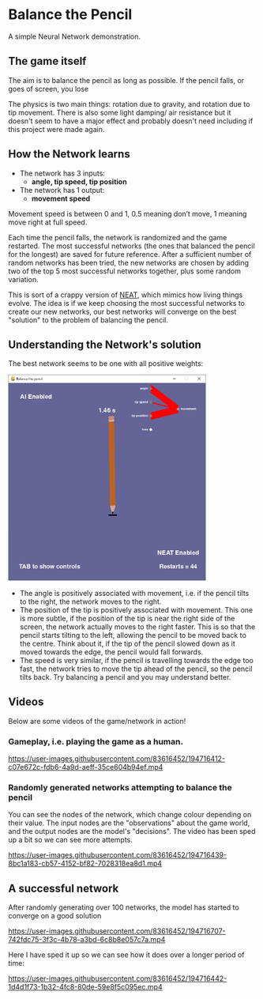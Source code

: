 # Balance the Pencil

A simple Neural Network demonstration.

## The game itself

The aim is to balance the pencil as long as possible. If the pencil falls, or goes of screen, you lose

The physics is two main things: rotation due to gravity, and rotation due to tip movement. There is also some light damping/ air resistance but it doesn't seem to have a major effect and probably doesn't need including if this project were made again.

## How the Network learns

-   The network has 3 inputs: 
	- **angle, tip speed, tip position**
-   The network has 1 output:
	- **movement speed**

Movement speed is between 0 and 1, 0.5 meaning don’t move, 1 meaning move right at full speed.

Each time the pencil falls, the network is randomized and the game restarted. The most successful networks (the ones that balanced the pencil for the longest) are saved for future reference. After a sufficient number of random networks has been tried, the new networks are chosen by adding two of the top 5 most successful networks together, plus some random variation.

This is sort of a crappy version of [NEAT](https://en.wikipedia.org/wiki/Neuroevolution_of_augmenting_topologies), which mimics how living things evolve. The idea is if we keep choosing the most successful networks to create our new networks, our best networks will converge on the best "solution" to the problem of balancing the pencil.

## Understanding the Network's solution

The best network seems to be one with all positive weights: 

<img src=https://raw.githubusercontent.com/toronyx/balance-the-pencil/main/pictures/good_solution.png width="400">

-   The angle is positively associated with movement, i.e. if the pencil tilts to the right, the network moves to the right.
-   The position of the tip is positively associated with movement. This one is more subtle, if the position of the tip is near the right side of the screen, the network actually moves to the right faster. This is so that the pencil starts tilting to the left, allowing the pencil to be moved back to the centre. Think about it, if the tip of the pencil slowed down as it moved towards the edge, the pencil would fall forwards.
-   The speed is very similar, if the pencil is travelling towards the edge too fast, the network tries to move the tip ahead of the pencil, so the pencil tilts back. Try balancing a pencil and you may understand better.

## Videos

Below are some videos of the game/network in action!

### Gameplay, i.e. playing the game as a human.

https://user-images.githubusercontent.com/83616452/194716412-c07e672c-fdb6-4a9d-aeff-35ce604b94ef.mp4

### Randomly generated networks attempting to balance the pencil

You can see the nodes of the network, which change colour depending on their value. The input nodes are the "observations" about the game world, and the output nodes are the model's "decisions". The video has been sped up a bit so we can see more attempts.

https://user-images.githubusercontent.com/83616452/194716439-8bc1a183-cb57-4152-bf82-7028318ea8d1.mp4

## A successful network

After randomly generating over 100 networks, the model has started to converge on a good solution

https://user-images.githubusercontent.com/83616452/194716707-742fdc75-3f3c-4b78-a3bd-6c8b8e057c7a.mp4

Here I have sped it up so we can see how it does over a longer period of time:

https://user-images.githubusercontent.com/83616452/194716442-1d4d1f73-1b32-4fc8-80de-59e8f5c095ec.mp4
